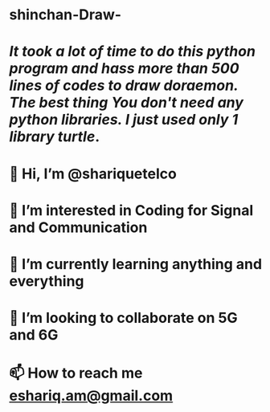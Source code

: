 # shinchan-Draw-
# *It took a lot of time to do this python program and hass more than 500 lines of codes to draw doraemon. The best thing You don't need any python libraries. I just used only 1 library turtle*.

# 👋 **Hi, I’m @shariquetelco**
# 👀 **I’m interested in Coding for Signal and Communication**
# 🌱 **I’m currently learning anything and everything**
# 💞️ **I’m looking to collaborate on 5G and 6G**
# 📫 **How to reach me eshariq.am@gmail.com**
